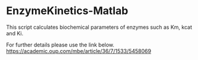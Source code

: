 # EnzymeKinetics-Matlab
This script calculates biochemical parameters of enzymes such as Km, kcat and Ki.

For further details please use the link below.
https://academic.oup.com/mbe/article/36/7/1533/5458069


